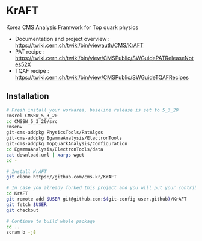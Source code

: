 KrAFT
=====

Korea CMS Analysis Framwork for Top quark physics
  * Documentation and project overview : https://twiki.cern.ch/twiki/bin/viewauth/CMS/KrAFT
  * PAT recipe : https://twiki.cern.ch/twiki/bin/view/CMSPublic/SWGuidePATReleaseNotes52X
  * TQAF recipe : https://twiki.cern.ch/twiki/bin/view/CMSPublic/SWGuideTQAFRecipes

## Installation

```sh
# Fresh install your workarea, baseline release is set to 5_3_20
cmsrel CMSSW_5_3_20
cd CMSSW_5_3_20/src
cmsenv
git-cms-addpkg PhysicsTools/PatAlgos
git-cms-addpkg EgammaAnalysis/ElectronTools
git-cms-addpkg TopQuarkAnalysis/Configuration
cd EgammaAnalysis/ElectronTools/data
cat download.url | xargs wget
cd -

# Install KrAFT
git clone https://github.com/cms-kr/KrAFT

# In case you already forked this project and you will put your contributions...
cd KrAFT
git remote add $USER git@github.com:$(git-config user.github)/KrAFT
git fetch $USER
git checkout

# Continue to build whole package
cd ..
scram b -j8
```
